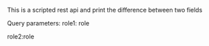This is a scripted rest api and print the difference between two fields

Query parameters:
role1: role

role2:role
